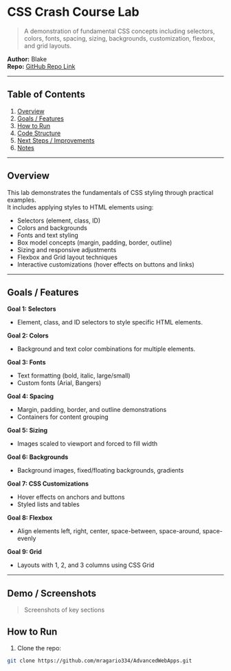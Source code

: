 # CSS Crash Course Lab

> A demonstration of fundamental CSS concepts including selectors, colors, fonts, spacing, sizing, backgrounds, customization, flexbox, and grid layouts.

**Author:** Blake  
**Repo:** [GitHub Repo Link](https://github.com/mragario334/csci4208-portfolio-2025)  

---

## Table of Contents
1. [Overview](#overview)
2. [Goals / Features](#goals--features)
3. [How to Run](#how-to-run)
4. [Code Structure](#code-structure)
5. [Next Steps / Improvements](#next-steps--improvements)
6. [Notes](#notes)

---

## Overview
This lab demonstrates the fundamentals of CSS styling through practical examples.  
It includes applying styles to HTML elements using:
- Selectors (element, class, ID)  
- Colors and backgrounds  
- Fonts and text styling  
- Box model concepts (margin, padding, border, outline)  
- Sizing and responsive adjustments  
- Flexbox and Grid layout techniques  
- Interactive customizations (hover effects on buttons and links)  

---

## Goals / Features
**Goal 1: Selectors**  
- Element, class, and ID selectors to style specific HTML elements.

**Goal 2: Colors**  
- Background and text color combinations for multiple elements.

**Goal 3: Fonts**  
- Text formatting (bold, italic, large/small)  
- Custom fonts (Arial, Bangers)

**Goal 4: Spacing**  
- Margin, padding, border, and outline demonstrations  
- Containers for content grouping

**Goal 5: Sizing**  
- Images scaled to viewport and forced to fill width

**Goal 6: Backgrounds**  
- Background images, fixed/floating backgrounds, gradients

**Goal 7: CSS Customizations**  
- Hover effects on anchors and buttons  
- Styled lists and tables

**Goal 8: Flexbox**  
- Align elements left, right, center, space-between, space-around, space-evenly

**Goal 9: Grid**  
- Layouts with 1, 2, and 3 columns using CSS Grid

---

## Demo / Screenshots
> Screenshots of key sections


## How to Run
1. Clone the repo:  
```bash
git clone https://github.com/mragario334/AdvancedWebApps.git
